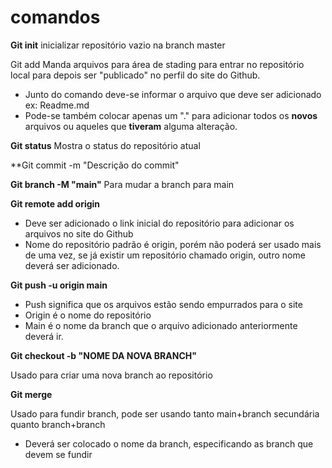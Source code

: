 # comandos

**Git init**
inicializar repositório vazio na branch master

Git add
Manda arquivos para área de stading para entrar no repositório local para depois ser "publicado" no perfil do site do Github.
- Junto do comando deve-se informar o arquivo que deve ser adicionado ex: Readme.md
- Pode-se também colocar apenas um "." para adicionar todos os **novos** arquivos ou aqueles que **tiveram** alguma alteração.

**Git status**
Mostra o status do repositório atual

**Git commit -m "Descrição do commit"

**Git branch -M "main"**
Para mudar a branch para main

**Git remote add origin**
- Deve ser adicionado o link inicial do repositório para adicionar os arquivos no site do Github
- Nome do repositório padrão é origin, porém não poderá ser usado mais de uma vez, se já existir um repositório chamado origin, outro nome deverá ser adicionado.

**Git push -u origin main**

- Push significa que os arquivos estão sendo empurrados para o site
- Origin é o nome do repositório
- Main é o nome da branch que o arquivo adicionado anteriormente deverá ir.

**Git checkout -b "NOME DA NOVA BRANCH"**

Usado para criar uma nova branch ao repositório

**Git merge**

Usado para fundir branch, pode ser usando tanto main+branch secundária quanto branch+branch
- Deverá ser colocado o nome da branch, especificando as branch que devem se fundir


